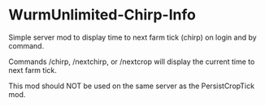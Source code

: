# WurmUnlimited-Chirp-Info
Simple server mod to display time to next farm tick (chirp) on login and by command.

Commands /chirp, /nextchirp, or /nextcrop will display the current time to next farm tick.

This mod should NOT be used on the same server as the PersistCropTick mod.

